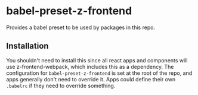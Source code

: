 # babel-preset-z-frontend

Provides a babel preset to be used by packages in this repo.

## Installation

You shouldn't need to install this since all react apps and components will use z-frontend-webpack, which includes this as a dependency. The configuration for `babel-preset-z-frontend` is set at the root of the repo, and apps generally don't need to override it. Apps could define their own `.babelrc` if they need to override something.
